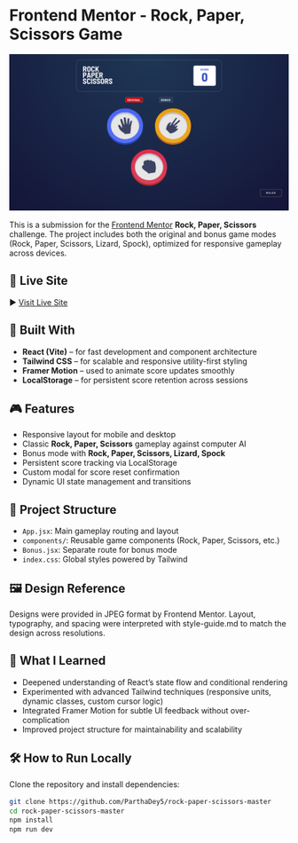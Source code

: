 # Frontend Mentor - Rock, Paper, Scissors Game

![Design preview for the Multi-step form coding challenge](/RPS.PNG)

This is a submission for the [Frontend Mentor](https://www.frontendmentor.io) **Rock, Paper, Scissors** challenge. The project includes both the original and bonus game modes (Rock, Paper, Scissors, Lizard, Spock), optimized for responsive gameplay across devices.

## 🚀 Live Site

▶ [Visit Live Site](https://parthadey5.github.io/rock-paper-scissors-master)

## 🧠 Built With

- **React (Vite)** – for fast development and component architecture
- **Tailwind CSS** – for scalable and responsive utility-first styling
- **Framer Motion** – used to animate score updates smoothly
- **LocalStorage** – for persistent score retention across sessions

## 🎮 Features

- Responsive layout for mobile and desktop
- Classic **Rock, Paper, Scissors** gameplay against computer AI
- Bonus mode with **Rock, Paper, Scissors, Lizard, Spock**
- Persistent score tracking via LocalStorage
- Custom modal for score reset confirmation
- Dynamic UI state management and transitions

## 📂 Project Structure

- `App.jsx`: Main gameplay routing and layout
- `components/`: Reusable game components (Rock, Paper, Scissors, etc.)
- `Bonus.jsx`: Separate route for bonus mode
- `index.css`: Global styles powered by Tailwind

## 🖼️ Design Reference

Designs were provided in JPEG format by Frontend Mentor. Layout, typography, and spacing were interpreted with style-guide.md to match the design across resolutions.

## 📝 What I Learned

- Deepened understanding of React’s state flow and conditional rendering
- Experimented with advanced Tailwind techniques (responsive units, dynamic classes, custom cursor logic)
- Integrated Framer Motion for subtle UI feedback without over-complication
- Improved project structure for maintainability and scalability

## 🛠️ How to Run Locally

Clone the repository and install dependencies:

```bash
git clone https://github.com/ParthaDey5/rock-paper-scissors-master
cd rock-paper-scissors-master
npm install
npm run dev
